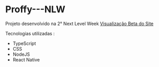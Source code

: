 # Proffy---NLW
Projeto desenvolvido na 2° Next Level Week
<a href="https://proffy-nlw-beta.vercel.app/">Visualização Beta do Site </a>

Tecnologias utilizadas : 
 - TypeScript
 - CSS
 - NodeJS
 - React Native 

